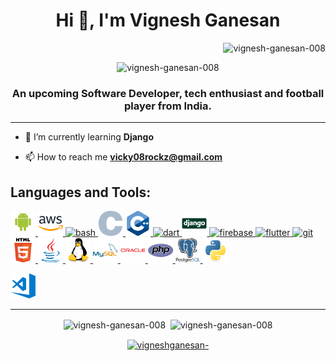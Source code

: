 <h1 align="center">Hi 👋, I'm Vignesh Ganesan</h1>

<p align="right"> 
  <img src="https://komarev.com/ghpvc/?username=vignesh-ganesan-008" alt="vignesh-ganesan-008"/> 
</p>

<p align="center"> 
  <img src="https://cdn.dribbble.com/users/1787323/screenshots/6371250/lazy_programmer_dribbble-02_2x.png" alt="vignesh-ganesan-008" height=350/> 
</p>

<h3 align="center">An upcoming Software Developer, tech enthusiast and football player from India.</h3>

<hr/>

- 🌱 I’m currently learning **Django**

- 📫 How to reach me **vicky08rockz@gmail.com**


<h2 align="left">Languages and Tools:</h2>
<p align="center">
  <p align="left"> <a href="https://developer.android.com" target="_blank"> <img src="https://raw.githubusercontent.com/devicons/devicon/master/icons/android/android-original-wordmark.svg" alt="android" width="40" height="40"/> </a> <a href="https://aws.amazon.com" target="_blank"> <img src="https://raw.githubusercontent.com/devicons/devicon/master/icons/amazonwebservices/amazonwebservices-original-wordmark.svg" alt="aws" width="40" height="40"/> </a> <a href="https://www.gnu.org/software/bash/" target="_blank"> <img src="https://www.vectorlogo.zone/logos/gnu_bash/gnu_bash-icon.svg" alt="bash" width="40" height="40"/> </a> <a href="https://www.cprogramming.com/" target="_blank"> <img src="https://raw.githubusercontent.com/devicons/devicon/master/icons/c/c-original.svg" alt="c" width="40" height="40"/> </a> <a href="https://www.w3schools.com/cpp/" target="_blank"> <img src="https://raw.githubusercontent.com/devicons/devicon/master/icons/cplusplus/cplusplus-original.svg" alt="cplusplus" width="40" height="40"/> </a> <a href="https://dart.dev" target="_blank"> <img src="https://www.vectorlogo.zone/logos/dartlang/dartlang-icon.svg" alt="dart" width="40" height="40"/> </a> <a href="https://www.djangoproject.com/" target="_blank"> <img src="https://raw.githubusercontent.com/devicons/devicon/master/icons/django/django-original.svg" alt="django" width="40" height="40"/> </a> <a href="https://firebase.google.com/" target="_blank"> <img src="https://www.vectorlogo.zone/logos/firebase/firebase-icon.svg" alt="firebase" width="40" height="40"/> </a> <a href="https://flutter.dev" target="_blank"> <img src="https://www.vectorlogo.zone/logos/flutterio/flutterio-icon.svg" alt="flutter" width="40" height="40"/> </a> <a href="https://git-scm.com/" target="_blank"> <img src="https://www.vectorlogo.zone/logos/git-scm/git-scm-icon.svg" alt="git" width="40" height="40"/> </a> <a href="https://www.w3.org/html/" target="_blank"> <img src="https://raw.githubusercontent.com/devicons/devicon/master/icons/html5/html5-original-wordmark.svg" alt="html5" width="40" height="40"/> </a> <a href="https://www.java.com" target="_blank"> <img src="https://raw.githubusercontent.com/devicons/devicon/master/icons/java/java-original.svg" alt="java" width="40" height="40"/> </a> <a href="https://www.linux.org/" target="_blank"> <img src="https://raw.githubusercontent.com/devicons/devicon/master/icons/linux/linux-original.svg" alt="linux" width="40" height="40"/> </a> <a href="https://www.mysql.com/" target="_blank"> <img src="https://raw.githubusercontent.com/devicons/devicon/master/icons/mysql/mysql-original-wordmark.svg" alt="mysql" width="40" height="40"/> </a> <a href="https://www.oracle.com/" target="_blank"> <img src="https://raw.githubusercontent.com/devicons/devicon/master/icons/oracle/oracle-original.svg" alt="oracle" width="40" height="40"/> </a> <a href="https://www.php.net" target="_blank"> <img src="https://raw.githubusercontent.com/devicons/devicon/master/icons/php/php-original.svg" alt="php" width="40" height="40"/> </a> <a href="https://www.postgresql.org" target="_blank"> <img src="https://raw.githubusercontent.com/devicons/devicon/master/icons/postgresql/postgresql-original-wordmark.svg" alt="postgresql" width="40" height="40"/> </a> <a href="https://www.python.org" target="_blank"> <img src="https://raw.githubusercontent.com/devicons/devicon/master/icons/python/python-original.svg" alt="python" width="40" height="40"/> </a> </p>
  <img alt="Visual Studio Code" width="40" height="40" src="https://raw.githubusercontent.com/github/explore/80688e429a7d4ef2fca1e82350fe8e3517d3494d/topics/visual-studio-code/visual-studio-code.png"/>
</p>

<hr/>
<p align="center">
  <img align="center" src="https://github-readme-stats.vercel.app/api/top-langs/?username=vignesh-ganesan-008&layout=compact&hide=html&theme=dark" alt="vignesh-ganesan-008"/>&nbsp
  <img align="center" src="https://github-readme-stats.vercel.app/api?username=vignesh-ganesan-008&show_icons=true&count_private=true&line_height=21&theme=dark" alt="vignesh-ganesan-008"/>
</p>

<p align="center">
  <a href="https://linkedin.com/in/vigneshganesan-" target="blank">
    <img align="center" src="https://github.com/TheDudeThatCode/TheDudeThatCode/raw/master/Assets/Linkedin.svg" alt="vigneshganesan-" height="45" width="45"/>
  </a>
<!--   &nbsp;
  <a href="https://www.youtube.com/channel/UCiuZAc8ZehtDBnFHHthszUA" target="blank">
    <img align="center" src="https://png2.cleanpng.com/sh/34ce1d605d76862e9bf0b51e904f7340/L0KzQYm3VcA6N5Jwj5H0aYP2gLBuTfNwdaF6jNd7LXnmf7B6TglwfaV6etc2aXPyfn75jCVvbF5xh9l4LXTog7rujr02aZc3eqsCY0XnQra9Wb43OWU7SaYDMEG4QoaBVcY3O2c4UKMCLoDxd1==/kisspng-computer-icons-youtube-icon-round-logo-design-5af2b97c5d2e69.6146148015258566363817.png" alt="UCiuZAc8ZehtDBnFHHthszUA" height="45" width="45" />
  </a> -->
</p>
